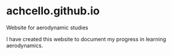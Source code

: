 # achcello.github.io
Website for aerodynamic studies

I have created this website to document my progress in learning aerodynamics.

